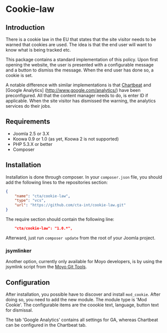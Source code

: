 # Cookie-law

## Introduction

There is a cookie law in the EU that states that the site visitor needs to be warned that cookies are used. The idea is
that the end user will want to know what is being tracked etc.

This package contains a standard implementation of this policy. Upon first opening the website, the user is presented
with a configurable message and a button to dismiss the message. When the end user has done so, a cookie is set.

A notable difference with similar implementations is that [Chartbeat](https://chartbeat.com/) and [Google Analytics]
(http://www.google.com/analytics/) have been preconfigured. All that the content manager needs to do, is enter ID if
applicable. When the site visitor has dismissed the warning, the analytics services do their jobs.

## Requirements

* Joomla 2.5 or 3.X
* Koowa 0.9 or 1.0 (as yet, Koowa 2 is not supported)
* PHP 5.3.X or better
* Composer

## Installation

Installation is done through composer. In your `composer.json` file, you should add the following lines to the repositories
section:

```json
{
    "name": "cta/cookie-law",
    "type": "vcs",
    "url": "https://github.com/cta-int/cookie-law.git"
}
```

The require section should contain the following line:

```json
    "cta/cookie-law": "1.0.*",
```

Afterward, just run `composer update` from the root of your Joomla project.

### jsymlinker

Another option, currently only available for Moyo developers, is by using the jsymlink script from the [Moyo Git
Tools](https://github.com/derjoachim/moyo-git-tools).

## Configuration

After installation, you possible have to discover and install `mod_cookie`. After doing so, you need to add the new module.
The module type is 'Mod Cookie'. The configurable items are the coookie text, language, button text for dismissal.

The tab 'Google Analytics' contains all settings for GA, whereas Chartbeat can be configured in the Chartbeat tab.